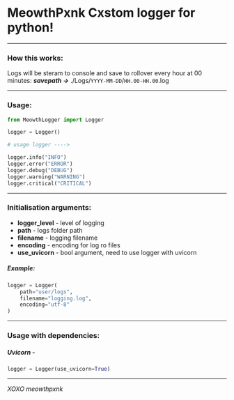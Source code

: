 # MeowthPxnk Cxstom logger for python!
---
### How this works:

Logs will be steram to console and save to rollover every hour at 00 minutes:
***savepath ->*** ./Logs/`YYYY-MM-DD`/`HH.00-HH.00`.log

---
### Usage:
```python
from MeowthLogger import Logger

logger = Logger()

# usage logger ---->

logger.info("INFO")
logger.error("ERROR")
logger.debug("DEBUG")
logger.warning("WARNING")
logger.critical("CRITICAL")
```
---
### Initialisation arguments:
- **logger_level** - level of logging
- **path** - logs folder path
- **filename** - logging filename
- **encoding** - encoding for log ro files
- **use_uvicorn** - bool argument, need to use logger with uvicorn
##### Example:
```python
logger = Logger(
    path="user/logs",
    filename="logging.log",
    encoding="utf-8"
)
```
---
### Usage with dependencies:
##### Uvicorn - 
```python
logger = Logger(use_uvicorn=True)
```
---
$XOXO$
*meowthpxnk*